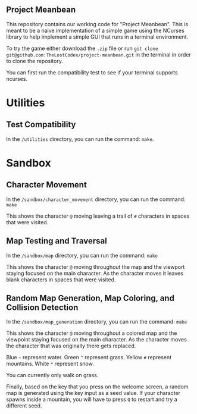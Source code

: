 ## Project Meanbean

This repository contains our working code for "Project Meanbean". This is meant to be a naive implementation of a simple game using the NCurses library to help implement a simple GUI that runs in a terminal environment.

To try the game either download the `.zip` file or run `git clone git@github.com:TheLostCodex/project-meanbean.git` in the terminal in order to clone the repository.

You can first run the compatibility test to see if your terminal supports ncurses.

# Utilities

## Test Compatibility

In the `/utilities` directory, you can run the command: `make`.

# Sandbox

## Character Movement

In the `/sandbox/character_movement` directory, you can run the command: `make`

This shows the character `@` moving leaving a trail of `#` characters in spaces that were visited.

## Map Testing and Traversal

In the `/sandbox/map` directory, you can run the command: `make`

This shows the character `@` moving throughout the map and the viewport staying focused on the main character. As the character moves it leaves blank characters in spaces that were visited.

## Random Map Generation, Map Coloring, and Collision Detection

In the `/sandbox/map_generation` directory, you can run the command: `make`

This shows the character `@` moving throughout a colored map and the viewpoint staying focused on the main character. As the character moves the character that was originally there gets replaced.

Blue `~` represent water.
Green `^` represent grass.
Yellow `#` represent mountains.
White `*` represent snow.

You can currently only walk on grass.

Finally, based on the key that you press on the welcome screen, a random map is generated using the key input as a seed value. If your character spawns inside a mountain, you will have to press `Q` to restart and try a different seed.
